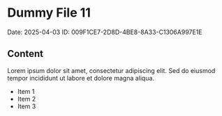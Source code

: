 # Dummy File 11

Date: 2025-04-03
ID: 009F1CE7-2D8D-4BE8-8A33-C1306A997E1E

## Content

Lorem ipsum dolor sit amet, consectetur adipiscing elit.
Sed do eiusmod tempor incididunt ut labore et dolore magna aliqua.

* Item 1
* Item 2
* Item 3
